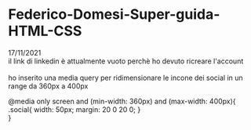# Federico-Domesi-Super-guida-HTML-CSS

17/11/2021<br>
il link di linkedin è attualmente vuoto perchè ho devuto ricreare l'account
<br><br>
ho inserito una media query per ridimensionare le incone dei social in un range da 360px a 400px

@media only screen and (min-width: 360px) and (max-width: 400px){<br>
    .social{
        width: 50px;
        margin: 20 0 20 0;
    }<br>
}
